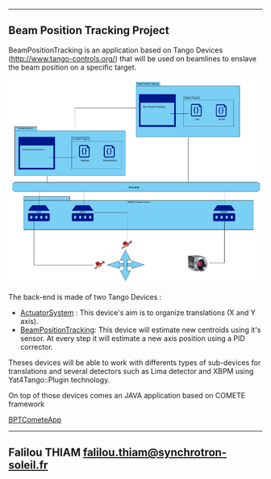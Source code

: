 ---------------------
Beam Position Tracking Project
---------------------
BeamPositionTracking is an application based on Tango Devices (http://www.tango-controls.org/) that will be used on beamlines to enslave the beam position on a specific target. 

![BPTPrincipe](Doc/Images/BPTPrincipe.png)

The back-end is made of two Tango Devices :
* [ActuatorSystem](TangoDevices/ActuatorSystem/ActuatorSystem/doc/doc_html/index.html) :  This device's aim is to organize translations (X and Y axis). 
* [BeamPositionTracking](TangoDevices/BeamPositionTracking/BeamPositionTracking/doc/doc_html/index.html): This device will estimate new centroids using it's sensor. At every step it will estimate a new axis position using a PID corrector.

Theses devices will be able to work with differents types of sub-devices for translations and several detectors such as Lima detector and XBPM using Yat4Tango::Plugin technology.

On top of those devices comes an JAVA application based on COMETE framework

[BPTCometeApp](Doc/Images/BPTPrincipe.png)

---------------------
Falilou THIAM
falilou.thiam@synchrotron-soleil.fr
---------------------
